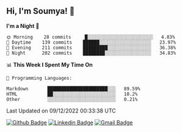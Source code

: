 ## Hi, I'm Soumya! 👋

<!--START_SECTION:waka-->
**I'm a Night 🦉** 

```text
🌞 Morning    28 commits     █░░░░░░░░░░░░░░░░░░░░░░░░   4.83% 
🌆 Daytime    139 commits    ██████░░░░░░░░░░░░░░░░░░░   23.97% 
🌃 Evening    211 commits    █████████░░░░░░░░░░░░░░░░   36.38% 
🌙 Night      202 commits    ████████░░░░░░░░░░░░░░░░░   34.83%

```


📊 **This Week I Spent My Time On** 

```text
💬 Programming Languages: 

Markdown       ██████████████████████░░░   89.59% 
HTML           ██░░░░░░░░░░░░░░░░░░░░░░░   10.2% 
Other          ░░░░░░░░░░░░░░░░░░░░░░░░░   0.21%
```


 Last Updated on 09/12/2022 00:33:38 UTC
<!--END_SECTION:waka-->

[![Github Badge](https://img.shields.io/badge/-rubyruins-grey?style=for-the-badge&logo=github&logoColor=white&link=https://github.com/rubyruins/)](https://www.github.com/rubyruins/) 
[![Linkedin Badge](https://img.shields.io/badge/-Soumya%20Parekh-0072b1?style=for-the-badge&logo=Linkedin&logoColor=white&link=https://www.linkedin.com/in/Soumya-Parekh/)](https://www.linkedin.com/in/Soumya-Parekh/) 
[![Gmail Badge](https://img.shields.io/badge/-soumyaparekh.me@gmail.com-c14438?style=for-the-badge&logo=Gmail&logoColor=white&link=mailto:soumyaparekh.me@gmail.com)](mailto:soumyaparekh.me@gmail.com) 
